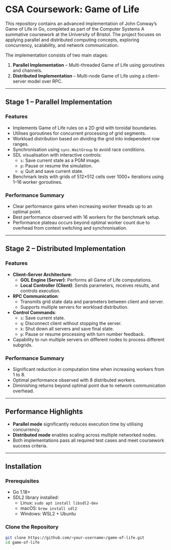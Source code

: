 # CSA Coursework: Game of Life

This repository contains an advanced implementation of John Conway’s Game of Life in Go, completed as part of the Computer Systems A summative coursework at the University of Bristol. The project focuses on applying parallel and distributed computing concepts, exploring concurrency, scalability, and network communication.

The implementation consists of two main stages:  
1. **Parallel Implementation** – Multi-threaded Game of Life using goroutines and channels.  
2. **Distributed Implementation** – Multi-node Game of Life using a client–server model over RPC.

---

## Stage 1 – Parallel Implementation

### Features
- Implements Game of Life rules on a 2D grid with toroidal boundaries.
- Utilises goroutines for concurrent processing of grid segments.
- Workload distribution based on dividing the grid into independent row ranges.
- Synchronisation using `sync.WaitGroup` to avoid race conditions.
- SDL visualisation with interactive controls:
  - `s`: Save current state as a PGM image.
  - `p`: Pause or resume the simulation.
  - `q`: Quit and save current state.
- Benchmark tests with grids of 512×512 cells over 1000+ iterations using 1–16 worker goroutines.

### Performance Summary
- Clear performance gains when increasing worker threads up to an optimal point.
- Best performance observed with 16 workers for the benchmark setup.
- Performance plateau occurs beyond optimal worker count due to overhead from context switching and synchronisation.

---

## Stage 2 – Distributed Implementation

### Features
- **Client–Server Architecture**:
  - **GOL Engine (Server)**: Performs all Game of Life computations.
  - **Local Controller (Client)**: Sends parameters, receives results, and controls execution.
- **RPC Communication**:
  - Transmits grid state data and parameters between client and server.
  - Supports multiple servers for workload distribution.
- **Control Commands**:
  - `s`: Save current state.
  - `q`: Disconnect client without stopping the server.
  - `k`: Shut down all servers and save final state.
  - `p`: Pause or resume processing with turn number feedback.
- Capability to run multiple servers on different nodes to process different subgrids.

### Performance Summary
- Significant reduction in computation time when increasing workers from 1 to 8.
- Optimal performance observed with 8 distributed workers.
- Diminishing returns beyond optimal point due to network communication overhead.

---

## Performance Highlights
- **Parallel mode** significantly reduces execution time by utilising concurrency.
- **Distributed mode** enables scaling across multiple networked nodes.
- Both implementations pass all required test cases and meet coursework success criteria.

---

## Installation

### Prerequisites
- Go 1.18+
- SDL2 library installed:
  - Linux: `sudo apt install libsdl2-dev`
  - macOS: `brew install sdl2`
  - Windows: WSL2 + Ubuntu

### Clone the Repository
```bash
git clone https://github.com/<your-username>/game-of-life.git
cd game-of-life
